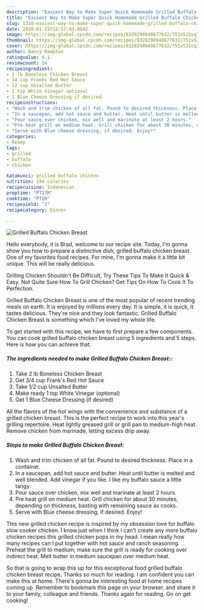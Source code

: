 ```yaml
---
description: "Easiest Way to Make Super Quick Homemade Grilled Buffalo Chicken Breast"
title: "Easiest Way to Make Super Quick Homemade Grilled Buffalo Chicken Breast"
slug: 1318-easiest-way-to-make-super-quick-homemade-grilled-buffalo-chicken-breast
date: 2020-01-15T12:57:03.850Z
image: https://img-global.cpcdn.com/recipes/6328290948677632/751x532cq70/grilled-buffalo-chicken-breast-recipe-main-photo.jpg
thumbnail: https://img-global.cpcdn.com/recipes/6328290948677632/751x532cq70/grilled-buffalo-chicken-breast-recipe-main-photo.jpg
cover: https://img-global.cpcdn.com/recipes/6328290948677632/751x532cq70/grilled-buffalo-chicken-breast-recipe-main-photo.jpg
author: Nancy Hampton
ratingvalue: 4.1
reviewcount: 14
recipeingredient:
- 2 lb Boneless Chicken Breast
- 34 cup Franks Red Hot Sauce
- 12 cup Unsalted Butter
- 1 tsp White Vinegar optional
- 1 Blue Cheese Dressing if desired
recipeinstructions:
- "Wash and trim chicken of all fat. Pound to desired thickness. Place in a container."
- "In a saucepan, add hot sauce and butter. Heat until butter is melted and well blended. Add vinegar if you like. I like my buffalo sauce a little tangy."
- "Pour sauce over chicken, mix well and marinate at least 2 hours."
- "Pre heat grill on medium heat. Grill chicken for about 30 minutes, depending on thickness, basting with remaining sauce as cooks."
- "Serve with Blue cheese dressing, if desired. Enjoy!"
categories:
- Resep
tags:
- grilled
- buffalo
- chicken

katakunci: grilled buffalo chicken
nutrition: 194 calories
recipecuisine: Indonesian
preptime: "PT17M"
cooktime: "PT2H"
recipeyield: "2"
recipecategory: Dinner

---
```



![Grilled Buffalo Chicken Breast](https://img-global.cpcdn.com/recipes/6328290948677632/751x532cq70/grilled-buffalo-chicken-breast-recipe-main-photo.jpg)

Hello everybody, it is Brad, welcome to our recipe site. Today, I'm gonna show you how to prepare a distinctive dish, grilled buffalo chicken breast. One of my favorites food recipes. For mine, I'm gonna make it a little bit unique. This will be really delicious.

Grilling Chicken Shouldn&#39;t Be Difficult, Try These Tips To Make It Quick &amp; Easy. Not Quite Sure How To Grill Chicken? Get Tips On How To Cook It To Perfection.

Grilled Buffalo Chicken Breast is one of the most popular of recent trending meals on earth. It is enjoyed by millions every day. It is simple, it is quick, it tastes delicious. They're nice and they look fantastic. Grilled Buffalo Chicken Breast is something which I've loved my whole life.


To get started with this recipe, we have to first prepare a few components. You can cook grilled buffalo chicken breast using 5 ingredients and 5 steps. Here is how you can achieve that.

##### The ingredients needed to make Grilled Buffalo Chicken Breast::

1. Take 2 lb Boneless Chicken Breast
1. Get 3/4 cup Frank&#39;s Red Hot Sauce
1. Take 1/2 cup Unsalted Butter
1. Make ready 1 tsp White Vinegar (optional)
1. Get 1 Blue Cheese Dressing (if desired)


All the flavors of the hot wings with the convenience and substance of a grilled chicken breast. This is the perfect recipe to work into this year&#39;s grilling repertoire. Heat lightly greased grill or grill pan to medium-high heat. Remove chicken from marinade, letting excess drip away. 

##### Steps to make Grilled Buffalo Chicken Breast:

1. Wash and trim chicken of all fat. Pound to desired thickness. Place in a container.
1. In a saucepan, add hot sauce and butter. Heat until butter is melted and well blended. Add vinegar if you like. I like my buffalo sauce a little tangy.
1. Pour sauce over chicken, mix well and marinate at least 2 hours.
1. Pre heat grill on medium heat. Grill chicken for about 30 minutes, depending on thickness, basting with remaining sauce as cooks.
1. Serve with Blue cheese dressing, if desired. Enjoy!


This new grilled chicken recipe is inspired by my obsession love for buffalo slow cooker chicken. I know.just when I think I can&#39;t create any more buffalo chicken recipes this grilled chicken pops in my head. I mean really how many recipes can I put together with hot sauce and ranch seasoning. Preheat the grill to medium; make sure the grill is ready for cooking over indirect heat. Melt butter in medium saucepan over medium heat. 

So that is going to wrap this up for this exceptional food grilled buffalo chicken breast recipe. Thanks so much for reading. I am confident you can make this at home. There's gonna be interesting food at home recipes coming up. Remember to bookmark this page on your browser, and share it to your family, colleague and friends. Thanks again for reading. Go on get cooking!

